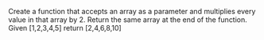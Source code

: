 Create a function that accepts an array as a parameter and multiplies every value in that array by 2.
Return the same array at the end of the function.
Given [1,2,3,4,5] return [2,4,6,8,10]
